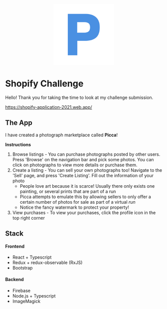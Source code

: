 <p align="center" style="margin-bottom: 0">
    <img height='196' src="design/export/Logo256.png">
</p>

# Shopify Challenge

Hello! Thank you for taking the time to look at my challenge submission.

https://shopify-application-2021.web.app/

## The App

I have created a photograph marketplace called **Picca**!

**Instructions**
1. Browse listings - You can purchase photographs posted by other users. Press 'Browse' on the navigation bar and pick some photos. You can click on photographs to view more details or purchase them.
2. Create a listing - You can sell your own photographs too! Navigate to the 'Sell' page, and press 'Create Listing'. Fill out the information of your photo
   * People love art because it is scarce! Usually there only exists one painting, or several prints that are part of a run
   * Picca attempts to emulate this by allowing sellers to only offer a certain number of photos for sale as part of a virtual *run*
   * Notice the fancy watermark to protect your property!
3. View purchases - To view your purchases, click the profile icon in the top right corner

## Stack

#### Frontend
* React + Typescript
* Redux + redux-observable (RxJS)
* Bootstrap

#### Backend
* Firebase
* Node.js + Typescript
* ImageMagick